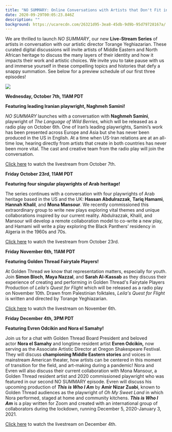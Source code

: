 ```yaml
---
title: "NO SUMMARY: Online Conversations with Artists that Don't Fit in a Box"
date: 2020-09-29T00:05:23.846Z
description: ""
background: https://ucarecdn.com/26321d95-3ea8-45db-9d9b-95d79728167a/
---
```

We are thrilled to launch *NO SUMMARY*, our new **Live-Stream Series** of artists in conversation with our artistic director Torange Yeghiazarian. These curated digital discussions will invite artists of Middle Eastern and North African heritage to discuss the many layers of their identity and how it impacts their work and artistic choices. We invite you to take pause with us and immerse yourself in these compelling topics and histories that defy a snappy summation. See below for a preview schedule of our first three episodes!

![](https://ucarecdn.com/77cf9e43-1638-4f60-8ded-72427df473c6/)

**Wednesday, October 7th, 11AM PDT**

**Featuring leading Iranian playwright, Naghmeh Samini!**

*NO SUMMARY* launches with a conversation with **Naghmeh Samini**, playwright of *The Language of Wild Berries,* which will be released as a radio play on October 6th. One of Iran’s leading playwrights, Samini’s work has been presented across Europe and Asia but she has never been produced in the US in English. At a time when US-Iran relations are at an all-time low, hearing directly from artists that create in both countries has never been more vital. The cast and creative team from the radio play will join the conversation. 

[Click here](https://howlround.com/happenings/livestreaming-conversation-no-summary-playwright-naghmeh-samini) to watch the livestream from October 7th.

**Friday October 23rd, 11AM PDT**

**Featuring four singular playwrights of Arab heritage!**

The series continues with a conversation with four playwrights of Arab heritage based in the US and the UK: **Hassan Abdulrazzak**, **Tariq Hamami**, **Hannah Khalil**, and **Mona Mansour**. We recently commissioned this extraordinary group to write new plays exploring vital themes and unique collaborations inspired by our current reality. Abdulrazzak, Khalil, and Mansour will develop a remote collaboration model to co-write a new play, and Hamami will write a play exploring the Black Panthers’ residency in Algeria in the 1960s and 70s. 

[Click here](https://howlround.com/happenings/livestreaming-conversation-no-summary-playwrights-hassan-abdulrazzak-tariq-hamami-hannah) to watch the livestream from October 23rd.

**Friday November 6th, 11AM PDT**

**Featuring Golden Thread Fairytale Players!**

At Golden Thread we know that representation matters, especially for youth. Join **Simon Bloch**, **Maya Nazzal**, and **Sarah Al-Kassab** as they discuss their experience of creating and performing in Golden Thread's Fairytale Players Production of *Leila's Quest for Flight* which will be released as a radio play on November 10th. Drawn from Palestinian folktales, *Leila's Quest for Flight* is written and directed by Torange Yeghiazarian. 

[Click here](https://howlround.com/happenings/livestreaming-conversation-no-summary-golden-threads-fairytale-players) to watch the livestream on November 6th.

**Friday December 4th, 3PM PDT**

**Featuring Evren Odcikin and Nora el Samahy!**

Join us for a chat with Golden Thread Board President and beloved actor **Nora el Samahy** and longtime resident artist **Evren Odcikin,** now serving as the Associate Artistic Director at Oregon Shakespeare Festival. They will discuss **championing Middle Eastern stories** and voices in mainstream American theater, how artists can be centered in this moment of transition for the field, and art-making during a pandemic! Nora and Evren will also discuss their current collaboration with Mona Mansour, a Golden Thread resident artist and 2020 commissioned playwright who was featured in our second NO SUMMARY episode. Evren will discuss his upcoming production of ***This is Who I Am*** by **Amir Nizar Zuabi**, known to Golden Thread audiences as the playwright of *Oh My Sweet Land* in which Nora performed, staged at home and community kitchens. ***This is Who I Am*** is a play written for Zoom and created with an international group of collaborators during the lockdown, running December 5, 2020-January 3, 2021.

[Click here](https://howlround.com/happenings/livestreaming-conversation-no-summary-evren-odcikin-and-nora-el-samahy) to watch the livestream on December 4th.